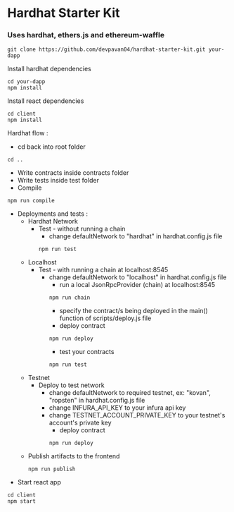 # Hardhat Starter Kit
### Uses hardhat, ethers.js and ethereum-waffle
```
git clone https://github.com/devpavan04/hardhat-starter-kit.git your-dapp
```
Install hardhat dependencies
```
cd your-dapp
npm install
```
Install react dependencies
```
cd client
npm install
```
Hardhat flow :
* cd back into root folder
```
cd ..
```
* Write contracts inside contracts folder
* Write tests inside test folder
* Compile
```
npm run compile
```
* Deployments and tests :
  * Hardhat Network
    * Test - without running a chain
      * change defaultNetwork to "hardhat" in hardhat.config.js file
      ```
      npm run test
      ```
  * Localhost
    * Test - with running a chain at localhost:8545
      * change defaultNetwork to "localhost" in hardhat.config.js file
        * run a local JsonRpcProvider (chain) at localhost:8545
        ```
        npm run chain
        ```
        * specify the contract/s being deployed in the main() function of   scripts/deploy.js file
        * deploy contract
        ```
        npm run deploy
        ```
        * test your contracts
        ```
        npm run test
        ```
  * Testnet
    * Deploy to test network
      * change defaultNetwork to required testnet, ex: "kovan",   "ropsten" in hardhat.config.js file
      * change INFURA_API_KEY to your infura api key
      * change TESTNET_ACCOUNT_PRIVATE_KEY to your testnet's account's  private key
        * deploy contract
        ```
        npm run deploy
        ```
  * Publish artifacts to the frontend
      ```
      npm run publish
      ```
* Start react app
```
cd client
npm start
```